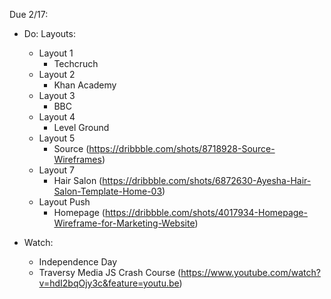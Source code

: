 Due 2/17:

- Do: Layouts:
  - Layout 1
    - Techcruch
  - Layout 2
    - Khan Academy
  - Layout 3
    - BBC
  - Layout 4
    - Level Ground
  - Layout 5
    - Source (https://dribbble.com/shots/8718928-Source-Wireframes)
  - Layout 7
    - Hair Salon (https://dribbble.com/shots/6872630-Ayesha-Hair-Salon-Template-Home-03)
  - Layout Push
    - Homepage (https://dribbble.com/shots/4017934-Homepage-Wireframe-for-Marketing-Website)
    
- Watch:
  - Independence Day
  - Traversy Media JS Crash Course (https://www.youtube.com/watch?v=hdI2bqOjy3c&feature=youtu.be)
